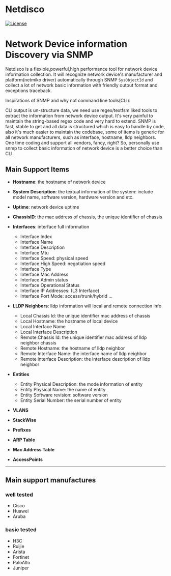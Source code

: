 # Netdisco
[![License](https://img.shields.io/badge/License-BSD_3--Clause-blue.svg)](https://opensource.org/licenses/BSD-3-Clause)

# Network Device information Discovery via SNMP

Netdisco is a flexible,powerful,high performance tool for network device information collection.
It will recognize network device's manufacturer and platform(netmiko driver) automatically through
SNMP `SysObjectId` and collect a lot of network basic information with friendly output format and
exceptions traceback.

Inspirations of SNMP and why not command line tools(CLI):

CLI output is un-structure data, we need use regex/textfsm liked tools to extract the information
from network device output. It's very painful to maintain the string-based regex code and very hard to
extend. SNMP is fast, stable to get and all data is structured which is easy to handle by code, also it's
much easier to maintain the codebase, some of items is generic for all network manufacturers, such
as interface, hostname, lldp neighbors. One time coding and support all vendors, fancy, right?
So, personally use snmp to collect basic information of network device is a better choice than CLI.

## Main Support Items
- **Hostname**: the hostname of network device
- **System Description**: the textual information of the system: include model name, software version, hardware version and etc.
- **Uptime**: network device uptime
- **ChassisID**: the mac address of chassis, the unique identifier of chassis
- **Interfaces**: interface full information
  - Interface Index
  - Interface Name
  - Interface Description
  - Interface Mtu
  - Interface Speed: physical speed
  - Interface High Speed: negotiation speed
  - Interface Type
  - Interface Mac Address
  - Interface Admin status
  - Interface Operational Status
  - Interface IP Addresses: (L3 Interface)
  - Interface Port Mode: access/trunk/hybrid ...
- **LLDP Neighbors**: lldp information will local and remote connection info
  - Local Chassis Id: the unique identifier mac address of chassis
  - Local Hostname: the hostname of local device
  - Local Interface Name
  - Local Interface Description
  - Remote Chassis Id: the unique identifier mac address of lldp neighbor chassis
  - Remote Hostname: the hostname of lldp neighbor
  - Remote Interface Name: the interface name of lldp neighbor
  - Remote interface Description: the interface description of lldp neighbor

- **Entities**
  - Entity Physical Description: the mode information of entity
  - Entity Physical Name: the name of entity
  - Entity Software revision: software version
  - Entity Serial Number: the serial number of entity
- **VLANS**
- **StackWise**
- **Prefixes**
- **ARP Table**
- **Mac Address Table**
- **AccessPoints**
---
## Main support manufactures
### well tested
- Cisco
- Huawei
- Aruba
### basic tested
- H3C
- Ruijie
- Arista
- Fortinet
- PaloAlto
- Juniper
